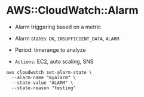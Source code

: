 # AWS::CloudWatch::Alarm

- Alarm triggering based on a metric
- Alarm states: `OK`, `INSUFFICIENT_DATA`, `ALARM`
- Period: timerange to analyze

- `Actions`: EC2, auto scaling, SNS

```shell
aws cloudwatch set-alarm-state \
  --alarm-name "myalarm" \
  --state-value "ALARM" \
  --state-reason "testing"
```
